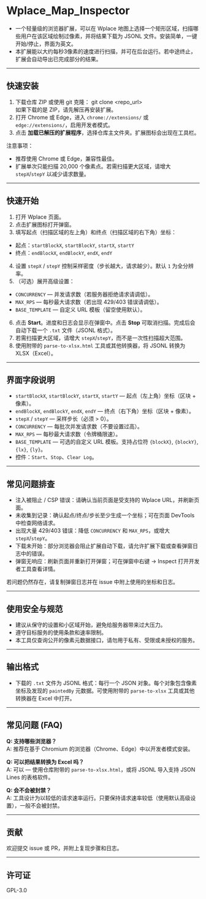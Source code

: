 # Wplace_Map_Inspector

- 一个轻量级的浏览器扩展，可以在 Wplace 地图上选择一个矩形区域，扫描哪些用户在该区域绘制过像素，并将结果下载为 JSONL 文件。安装简单，一键开始/停止，界面为英文。
- 本扩展能以大约每秒3像素的速度进行扫描，并可在后台运行。若中途终止，扩展会自动导出已完成部分的结果。
---

## 快速安装

1. 下载仓库 ZIP 或使用 git 克隆：
git clone <repo_url>  
如果下载的是 ZIP，请先解压再安装扩展。
2. 打开 Chrome 或 Edge，进入 `chrome://extensions/` 或 `edge://extensions/`，启用开发者模式。
3. 点击 **加载已解压的扩展程序**，选择仓库主文件夹。扩展图标会出现在工具栏。

注意事项：
- 推荐使用 Chrome 或 Edge，兼容性最佳。
- 扩展单次只能扫描 20,000 个像素点。若需扫描更大区域，请增大 `stepX`/`stepY` 以减少请求数量。

---

## 快速开始

1. 打开 Wplace 页面。
2. 点击扩展图标打开弹窗。
3. 填写起点（扫描区域的左上角）和终点（扫描区域的右下角）坐标：
- 起点：`startBlockX`, `startBlockY`, `startX`, `startY`
- 终点：`endBlockX`, `endBlockY`, `endX`, `endY`
4. 设置 `stepX` / `stepY` 控制采样密度（步长越大，请求越少）。默认 `1` 为全分辨率。
5. （可选）展开高级设置：
- `CONCURRENCY` — 并发请求数（若服务器拒绝请求请调低）。
- `MAX_RPS` — 每秒最大请求数（若出现 429/403 错误请调低）。
- `BASE_TEMPLATE` — 自定义 URL 模板（留空使用默认）。
6. 点击 **Start**。进度和日志会显示在弹窗中。点击 **Stop** 可取消扫描。完成后会自动下载一个 `.txt` 文件（JSONL 格式）。
7. 若需扫描更大区域，请增大 `stepX`/`stepY`，而不是一次性扫描超大范围。
8. 使用附带的 `parse-to-xlsx.html` 工具或其他转换器，将 JSONL 转换为 XLSX（Excel）。

---

## 界面字段说明

- `startBlockX`, `startBlockY`, `startX`, `startY` — 起点（左上角）坐标（区块 + 像素）。
- `endBlockX`, `endBlockY`, `endX`, `endY` — 终点（右下角）坐标（区块 + 像素）。
- `stepX` / `stepY` — 采样步长（必须 > 0）。
- `CONCURRENCY` — 每批次并发请求数（不要设置过高）。
- `MAX_RPS` — 每秒最大请求数（令牌桶限速）。
- `BASE_TEMPLATE` — 可选的自定义 URL 模板。支持占位符 `{blockX}`, `{blockY}`, `{lx}`, `{ly}`。
- 控件：`Start`、`Stop`、`Clear Log`。

---

## 常见问题排查

- 注入被阻止 / CSP 错误：请确认当前页面是受支持的 Wplace URL，并刷新页面。
- 未收集到记录：确认起点/终点/步长至少生成一个坐标；可在页面 DevTools 中检查网络请求。
- 出现大量 429/403 错误：降低 `CONCURRENCY` 和 `MAX_RPS`，或增大 `stepX`/`stepY`。
- 下载未开始：部分浏览器会阻止扩展自动下载，请允许扩展下载或查看弹窗日志中的错误。
- 弹窗无响应：刷新页面并重新打开弹窗；可在弹窗中右键 → Inspect 打开开发者工具查看详情。

若问题仍然存在，请复制弹窗日志并在 issue 中附上使用的坐标和日志。

---

## 使用安全与规范

- 建议从保守的设置和小区域开始，避免给服务器带来过大压力。
- 遵守目标服务的使用条款和速率限制。
- 本工具仅查询公开的像素元数据接口，请勿用于私有、受限或未授权的服务。

---

## 输出格式

- 下载的 `.txt` 文件为 JSONL 格式：每行一个 JSON 对象。每个对象包含像素坐标及发现的 `paintedBy` 元数据。可使用附带的 `parse-to-xlsx` 工具或其他转换器在 Excel 中打开。

---

## 常见问题 (FAQ)

**Q: 支持哪些浏览器？**  
A: 推荐在基于 Chromium 的浏览器（Chrome、Edge）中以开发者模式安装。

**Q: 可以把结果转换为 Excel 吗？**  
A: 可以 — 使用仓库附带的 `parse-to-xlsx.html`，或将 JSONL 导入支持 JSON Lines 的表格软件。

**Q: 会不会被封禁？**  
A: 工具设计为以较低的请求速率运行。只要保持请求速率较低（使用默认高级设置），一般不会被封禁。

---

## 贡献

欢迎提交 issue 或 PR，并附上复现步骤和日志。

---

## 许可证

GPL-3.0
